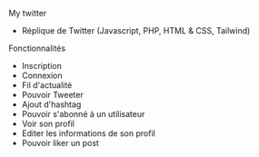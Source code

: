 My twitter
- Réplique de Twitter (Javascript, PHP, HTML & CSS, Tailwind)

Fonctionnalités 
- Inscription
- Connexion 
- Fil d'actualité
- Pouvoir Tweeter 
- Ajout d'hashtag
- Pouvoir s'abonné à un utilisateur
- Voir son profil
- Editer les informations de son profil
- Pouvoir liker un post